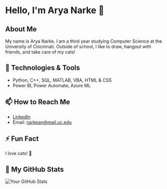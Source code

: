 # Hello, I'm Arya Narke 👋

## About Me

My name is Arya Narke. I am a third year studying Computer Science at the University of Cincinnati. Outside of school, I like to draw, hangout with friends, and take care of my cats!

## 🔧 Technologies & Tools

- Python, C++, SQL, MATLAB, VBA, HTML & CSS
- Power BI, Power Automate, Azure ML

## 📫 How to Reach Me

- [LinkedIn](https://www.linkedin.com/in/aryanarke/)
- Email: narkean@mail.uc.edu

## ⚡ Fun Fact

I love cats! 🐾

## 🚀 My GitHub Stats

![Your GitHub Stats](https://github-readme-stats.vercel.app/api?username=yourusername&show_icons=true&hide=contribs,prs)



